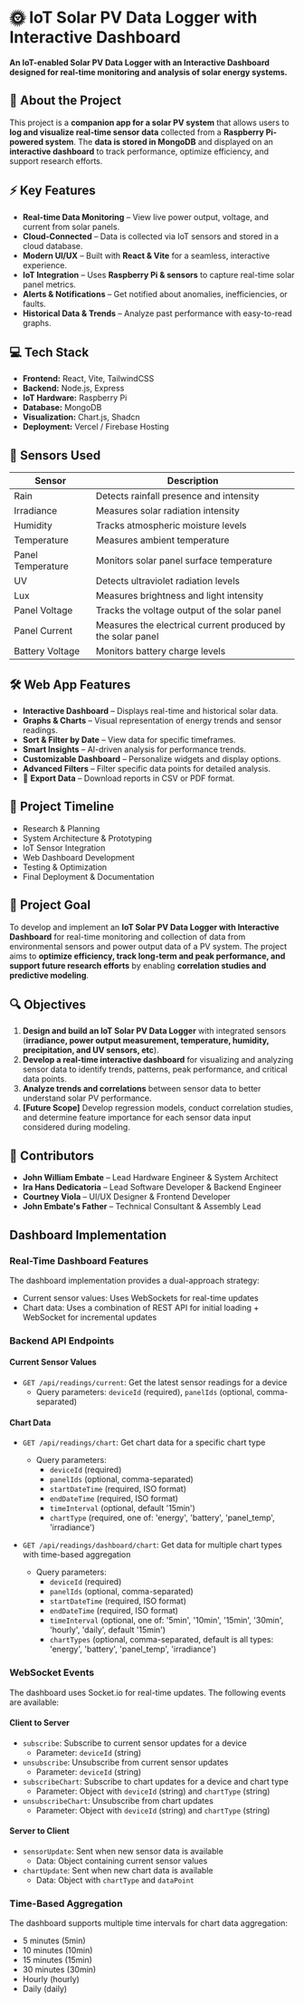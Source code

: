 # 🌞 IoT Solar PV Data Logger with Interactive Dashboard

**An IoT-enabled Solar PV Data Logger with an Interactive Dashboard designed for real-time monitoring and analysis of solar energy systems.**

## 📌 About the Project
This project is a **companion app for a solar PV system** that allows users to **log and visualize real-time sensor data** collected from a **Raspberry Pi-powered system**. The **data is stored in MongoDB** and displayed on an **interactive dashboard** to track performance, optimize efficiency, and support research efforts.

## ⚡ Key Features
- **Real-time Data Monitoring** – View live power output, voltage, and current from solar panels.
- **Cloud-Connected** – Data is collected via IoT sensors and stored in a cloud database.
- **Modern UI/UX** – Built with **React & Vite** for a seamless, interactive experience.
- **IoT Integration** – Uses **Raspberry Pi & sensors** to capture real-time solar panel metrics.
- **Alerts & Notifications** – Get notified about anomalies, inefficiencies, or faults.
- **Historical Data & Trends** – Analyze past performance with easy-to-read graphs.

## 💻 Tech Stack
- **Frontend:** React, Vite, TailwindCSS
- **Backend:** Node.js, Express
- **IoT Hardware:** Raspberry Pi
- **Database:** MongoDB
- **Visualization:** Chart.js, Shadcn
- **Deployment:** Vercel / Firebase Hosting

## 🔢 Sensors Used
| Sensor | Description |
|---------|------------|
| Rain | Detects rainfall presence and intensity |
| Irradiance | Measures solar radiation intensity |
| Humidity | Tracks atmospheric moisture levels |
| Temperature | Measures ambient temperature |
| Panel Temperature | Monitors solar panel surface temperature |
| UV | Detects ultraviolet radiation levels |
| Lux | Measures brightness and light intensity |
| Panel Voltage | Tracks the voltage output of the solar panel |
| Panel Current | Measures the electrical current produced by the solar panel |
| Battery Voltage | Monitors battery charge levels |

## 🛠 Web App Features
- **Interactive Dashboard** – Displays real-time and historical solar data.
- **Graphs & Charts** – Visual representation of energy trends and sensor readings.
- **Sort & Filter by Date** – View data for specific timeframes.
- **Smart Insights** – AI-driven analysis for performance trends.
- **Customizable Dashboard** – Personalize widgets and display options.
- **Advanced Filters** – Filter specific data points for detailed analysis.
- 👤 **Export Data** – Download reports in CSV or PDF format.

## 📅 Project Timeline
- Research & Planning
- System Architecture & Prototyping
- IoT Sensor Integration
- Web Dashboard Development
- Testing & Optimization
- Final Deployment & Documentation

## 🎡 Project Goal
To develop and implement an **IoT Solar PV Data Logger with Interactive Dashboard** for real-time monitoring and collection of data from environmental sensors and power output data of a PV system. The project aims to **optimize efficiency, track long-term and peak performance, and support future research efforts** by enabling **correlation studies and predictive modeling**.

## 🔍 Objectives
1. **Design and build an IoT Solar PV Data Logger** with integrated sensors (**irradiance, power output measurement, temperature, humidity, precipitation, and UV sensors, etc**).
2. **Develop a real-time interactive dashboard** for visualizing and analyzing sensor data to identify trends, patterns, peak performance, and critical data points.
3. **Analyze trends and correlations** between sensor data to better understand solar PV performance.
4. **[Future Scope]** Develop regression models, conduct correlation studies, and determine feature importance for each sensor data input considered during modeling.

## 👤 Contributors
- **John William Embate** – Lead Hardware Engineer & System Architect
- **Ira Hans Dedicatoria** – Lead Software Developer & Backend Engineer
- **Courtney Viola** – UI/UX Designer & Frontend Developer
- **John Embate's Father** – Technical Consultant & Assembly Lead

## Dashboard Implementation

### Real-Time Dashboard Features

The dashboard implementation provides a dual-approach strategy:
- Current sensor values: Uses WebSockets for real-time updates
- Chart data: Uses a combination of REST API for initial loading + WebSocket for incremental updates

### Backend API Endpoints

#### Current Sensor Values
- `GET /api/readings/current`: Get the latest sensor readings for a device
  - Query parameters: `deviceId` (required), `panelIds` (optional, comma-separated)

#### Chart Data
- `GET /api/readings/chart`: Get chart data for a specific chart type
  - Query parameters: 
    - `deviceId` (required)
    - `panelIds` (optional, comma-separated)
    - `startDateTime` (required, ISO format)
    - `endDateTime` (required, ISO format)
    - `timeInterval` (optional, default '15min')
    - `chartType` (required, one of: 'energy', 'battery', 'panel_temp', 'irradiance')

- `GET /api/readings/dashboard/chart`: Get data for multiple chart types with time-based aggregation
  - Query parameters:
    - `deviceId` (required)
    - `panelIds` (optional, comma-separated)
    - `startDateTime` (required, ISO format)
    - `endDateTime` (required, ISO format)
    - `timeInterval` (optional, one of: '5min', '10min', '15min', '30min', 'hourly', 'daily', default '15min')
    - `chartTypes` (optional, comma-separated, default is all types: 'energy', 'battery', 'panel_temp', 'irradiance')

### WebSocket Events

The dashboard uses Socket.io for real-time updates. The following events are available:

#### Client to Server
- `subscribe`: Subscribe to current sensor updates for a device
  - Parameter: `deviceId` (string)
- `unsubscribe`: Unsubscribe from current sensor updates
  - Parameter: `deviceId` (string)
- `subscribeChart`: Subscribe to chart updates for a device and chart type
  - Parameter: Object with `deviceId` (string) and `chartType` (string)
- `unsubscribeChart`: Unsubscribe from chart updates
  - Parameter: Object with `deviceId` (string) and `chartType` (string)

#### Server to Client
- `sensorUpdate`: Sent when new sensor data is available
  - Data: Object containing current sensor values
- `chartUpdate`: Sent when new chart data is available
  - Data: Object with `chartType` and `dataPoint`

### Time-Based Aggregation

The dashboard supports multiple time intervals for chart data aggregation:
- 5 minutes (5min)
- 10 minutes (10min)
- 15 minutes (15min)
- 30 minutes (30min)
- Hourly (hourly)
- Daily (daily)
